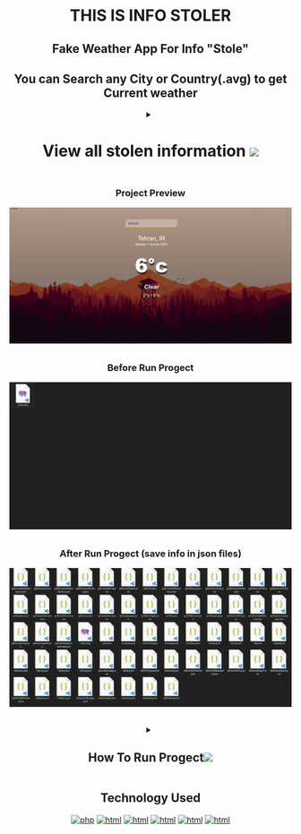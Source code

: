 <div align="center">

# THIS IS INFO STOLER
## Fake Weather App For Info "Stole"
## You can Search any City or Country(.avg) to get Current weather
<details>
<summary><h1> View all stolen information <img src="https://user-images.githubusercontent.com/74038190/212284087-bbe7e430-757e-4901-90bf-4cd2ce3e1852.gif" width="40px" /></h1></summary>
  

  
``` js
client.getBrowserData();
client.getFingerprint();
client.getCustomFingerprint(...);

client.getUserAgent();
client.getUserAgentLowerCase();

client.getBrowser();
client.getBrowserVersion();
client.getBrowserMajorVersion();
client.isIE();
client.isChrome();
client.isFirefox();
client.isSafari();
client.isOpera();

client.getEngine();
client.getEngineVersion();

client.getOS();
client.getOSVersion();
client.isWindows();
client.isMac();
client.isLinux();
client.isUbuntu();
client.isSolaris();

client.getDevice();
client.getDeviceType();
client.getDeviceVendor();

client.getCPU();

client.isMobile();
client.isMobileMajor();
client.isMobileAndroid();
client.isMobileOpera();
client.isMobileWindows();
client.isMobileBlackBerry();

client.isMobileIOS();
client.isIphone();
client.isIpad();
client.isIpod();

client.getScreenPrint();
client.getColorDepth();
client.getCurrentResolution();
client.getAvailableResolution();
client.getDeviceXDPI();
client.getDeviceYDPI();

client.getPlugins();
client.isJava();
client.getJavaVersion();
client.isFlash();
client.getFlashVersion(); 
client.isSilverlight();
client.getSilverlightVersion();

client.getMimeTypes();
client.isMimeTypes();

client.isFont();
client.getFonts();

client.isLocalStorage();
client.isSessionStorage();
client.isCookie();

client.getTimeZone();

client.getLanguage();
client.getSystemLanguage();

client.isCanvas();
client.getCanvasPrint();
```

</details>

##
<h3> Project Preview </h3>
<img src="content/images/app.png" width="800px" />

##

<h3> Before Run Progect</h3>
<img src="content/images/before.png" width="800px" />

##
<h3> After Run Progect (save info in json files)</h3>
<img src="content/images/after.png" width="800px" />

##
<details>
<summary><h2>How To Run Progect<img src="https://user-images.githubusercontent.com/74038190/212284087-bbe7e430-757e-4901-90bf-4cd2ce3e1852.gif" width="40px" /></h2></summary>

``` js
1. install php
2. set php path
3. write "php -S localhost:8000" in cmd in progect route
4. run http://localhost:8000/info/index.php
5. run index.html
6. you have all info in /info folder
```

</details>

## Technology Used

[![php](https://img.shields.io/badge/PHP-777BB4?style=for-the-badge&logo=php&logoColor=white)](https://www.php.net/docs.php)
[![html](https://img.shields.io/badge/HTML5-E34F26?style=for-the-badge&logo=html5&logoColor=white)](https://developer.mozilla.org/en-US/docs/Web/HTML)
[![html](https://img.shields.io/badge/CSS3-1572B6?style=for-the-badge&logo=css3&logoColor=white)](https://developer.mozilla.org/en-US/docs/Web/CSS)
[![html](https://img.shields.io/badge/JavaScript-323330?style=for-the-badge&logo=javascript&logoColor=F7DF1E)](https://developer.mozilla.org/en-US/docs/Web/JavaScript)
[![html](https://img.shields.io/badge/json-5E5C5C?style=for-the-badge&logo=json&logoColor=white)](https://www.w3schools.com/js/js_json_intro.asp)
[![html](https://img.shields.io/badge/GitHub-100000?style=for-the-badge&logo=github&logoColor=white)](https://github.com/Ali-Script)
